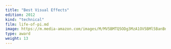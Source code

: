 ```yaml
---
title: "Best Visual Effects"
edition: 2012
kind: "technical"
film: life-of-pi.md
image: https://m.media-amazon.com/images/M/MV5BMTQ5ODg3MzA1OV5BMl5BanBnXkFtZTcwMTQ5OTI3OA@@._V1_FMjpg_UX1024_.jpg
type: award
weight: 13
---
```

